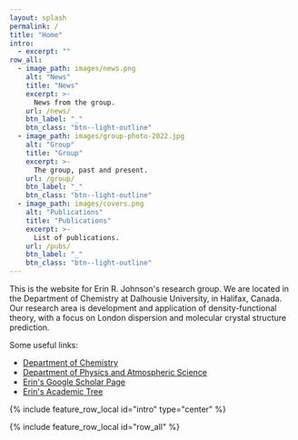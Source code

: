 ```yaml
---
layout: splash
permalink: /
title: "Home"
intro:
  - excerpt: ""
row_all:
  - image_path: images/news.png
    alt: "News"
    title: "News"
    excerpt: >-
      News from the group.
    url: /news/
    btn_label: "_"
    btn_class: "btn--light-outline"
  - image_path: images/group-photo-2022.jpg
    alt: "Group"
    title: "Group"
    excerpt: >-
      The group, past and present.
    url: /group/
    btn_label: "_"
    btn_class: "btn--light-outline"
  - image_path: images/covers.png
    alt: "Publications"
    title: "Publications"
    excerpt: >-
      List of publications.
    url: /pubs/
    btn_label: "_"
    btn_class: "btn--light-outline"
---
```


  This is the website for Erin R. Johnson's research group. We are located in the
  Department of Chemistry at Dalhousie University, in Halifax, Canada. Our
  research area is development and application of density-functional theory,
  with a focus on London dispersion and molecular crystal structure prediction.

  Some useful links:
  * [Department of Chemistry](https://chem.dal.ca)
  * [Department of Physics and Atmospheric Science](https://physics.dal.ca)
  * [Erin's Google Scholar Page](https://scholar.google.ca/citations?user=57ER3oQAAAAJ&hl=en)
  * [Erin's Academic Tree](https://academictree.org/chemistry/tree.php?pid=796420)

{% include feature_row_local id="intro" type="center" %}

{% include feature_row_local id="row_all" %}
